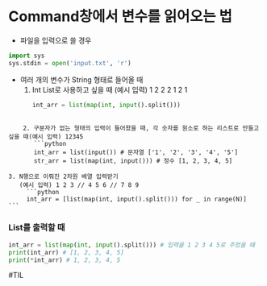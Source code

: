 # Command창에서 변수를 읽어오는 법

- 파일을 입력으로 쓸 경우
```python
import sys
sys.stdin = open('input.txt', 'r')
```

- 여러 개의 변수가 String 형태로 들어올 때
	1. Int List로 사용하고 싶을 때
	   (예시 입력) 1 2 2 2 1 2 1
	   ```python
	   int_arr = list(map(int, input().split()))
```

	2. 구분자가 없는 형태의 입력이 들어왔을 때, 각 숫자를 원소로 하는 리스트로 만들고 싶을 때(예시 입력) 12345
	   ```python
	   int_arr = list(input()) # 문자열 ['1', '2', '3', '4', '5']
	   str_arr = list(map(int, input())) # 정수 [1, 2, 3, 4, 5]
```

	3. N행으로 이뤄진 2차원 배열 입력받기
	   (예시 입력) 1 2 3 // 4 5 6 // 7 8 9
	     ```python
	     int_arr = [list(map(int, input().split())) for _ in range(N)]
	```

### List를 출력할 때

```python
int_arr = list(map(int, input().split())) # 입력을 1 2 3 4 5로 주었을 때
print(int_arr) # [1, 2, 3, 4, 5]
print(*int_arr) # 1, 2, 3, 4, 5
```

#TIL
